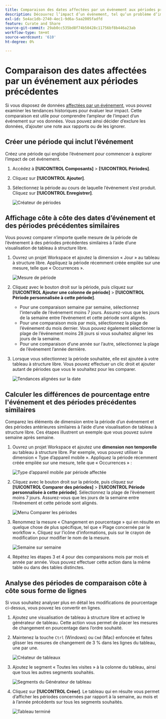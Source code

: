 ```yaml
---
title: Comparaison des dates affectées par un événement aux périodes précédentes
description: Découvrez l’impact d’un événement, tel qu’un problème d’implémentation ou une panne, en le comparant aux tendances précédentes.
exl-id: 5e4ac1db-2740-4ec1-9d6a-5aa2005fadfd
feature: Curate and Share
source-git-commit: 29ab0cc535bd8f74b50428c11756bf8b446a23ab
workflow-type: tm+mt
source-wordcount: '610'
ht-degree: 0%

---
```


# Comparaison des dates affectées par un événement aux périodes précédentes

Si vous disposez de données [affectées par un événement](overview.md), vous pouvez examiner les tendances historiques pour évaluer leur impact. Cette comparaison est utile pour comprendre l’ampleur de l’impact d’un événement sur vos données. Vous pouvez ainsi décider d’exclure les données, d’ajouter une note aux rapports ou de les ignorer.

## Créer une période qui inclut l’événement

Créez une période qui englobe l’événement pour commencer à explorer l’impact de cet événement.

1. Accédez à **[!UICONTROL Composants]** > **[!UICONTROL Périodes]**.
2. Cliquez sur **[!UICONTROL Ajouter]**.
3. Sélectionnez la période au cours de laquelle l’événement s’est produit. Cliquez sur **[!UICONTROL Enregistrer]**.

   ![Créateur de périodes](assets/date_range_builder.png)

## Affichage côte à côte des dates d’événement et des périodes précédentes similaires

Vous pouvez comparer n’importe quelle mesure de la période de l’événement à des périodes précédentes similaires à l’aide d’une visualisation de tableau à structure libre.

1. Ouvrez un projet Workspace et ajoutez la dimension « Jour » au tableau à structure libre. Appliquez la période récemment créée empilée sur une mesure, telle que « Occurrences ».

   ![Mesure de période](assets/date_range_metric.png)

2. Cliquez avec le bouton droit sur la période, puis cliquez sur **[!UICONTROL Ajouter une colonne de période]** > **[!UICONTROL Période personnalisée à cette période]**.
   * Pour une comparaison semaine par semaine, sélectionnez l’intervalle de l’événement moins 7 jours. Assurez-vous que les jours de la semaine entre l’événement et cette période sont alignés.
   * Pour une comparaison mois par mois, sélectionnez la plage de l’événement du mois dernier. Vous pouvez également sélectionner la plage de l’événement moins 28 jours si vous souhaitez aligner les jours de la semaine.
   * Pour une comparaison d’une année sur l’autre, sélectionnez la plage de l’événement l’année dernière.
3. Lorsque vous sélectionnez la période souhaitée, elle est ajoutée à votre tableau à structure libre. Vous pouvez effectuer un clic droit et ajouter autant de périodes que vous le souhaitez pour les comparer.

   ![Tendances alignées sur la date](assets/date_aligned_trends.png)

## Calculer les différences de pourcentage entre l&#39;événement et des périodes précédentes similaires

Comparez les éléments de dimension entre la période d’un événement et des périodes antérieures similaires à l’aide d’une visualisation de tableau à structure libre. Ces étapes illustrent un exemple que vous pouvez suivre semaine après semaine.

1. Ouvrez un projet Workspace et ajoutez une **dimension non temporelle** au tableau à structure libre. Par exemple, vous pouvez utiliser la dimension « Type d’appareil mobile ». Appliquez la période récemment créée empilée sur une mesure, telle que « Occurrences » :

   ![Type d’appareil mobile par période affectée](assets/mobile_device_type.png)

2. Cliquez avec le bouton droit sur la période, puis cliquez sur **[!UICONTROL Comparer des périodes]** > **[!UICONTROL Période personnalisée à cette période]**. Sélectionnez la plage de l’événement moins 7 jours. Assurez-vous que les jours de la semaine entre l’événement et cette période sont alignés.

   ![Menu Comparer les périodes](assets/compare_time_custom.png)

3. Renommez la mesure « Changement en pourcentage » qui en résulte en quelque chose de plus spécifique, tel que « Plage concernée par le workflow ». Cliquez sur l’icône d’informations, puis sur le crayon de modification pour modifier le nom de la mesure.

   ![Semaine sur semaine](assets/wow_affected_range.png)

4. Répétez les étapes 3 et 4 pour des comparaisons mois par mois et année par année. Vous pouvez effectuer cette action dans la même table ou dans des tables distinctes.

## Analyse des périodes de comparaison côte à côte sous forme de lignes

Si vous souhaitez analyser plus en détail les modifications de pourcentage ci-dessus, vous pouvez les convertir en lignes.

1. Ajoutez une visualisation de tableau à structure libre et activez le générateur de tableau. Cette action vous permet de placer les mesures de changement en pourcentage dans l’ordre souhaité.
2. Maintenez la touche `Ctrl` (Windows) ou `Cmd` (Mac) enfoncée et faites glisser les mesures de changement de 3 % dans les lignes du tableau, une par une.

   ![Créateur de tableaux](assets/table_builder.png)

3. Ajoutez le segment « Toutes les visites » à la colonne du tableau, ainsi que tous les autres segments souhaités.

   ![Segments du Générateur de tableau](assets/table_builder_segments.png)

4. Cliquez sur **[!UICONTROL Créer]**. Le tableau qui en résulte vous permet d’afficher les périodes concernées par rapport à la semaine, au mois et à l’année précédents sur tous les segments souhaités.

   ![Tableau terminé](assets/table_builder_finished.png)
